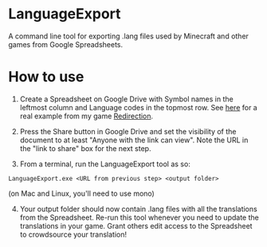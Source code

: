 LanguageExport
==============

A command line tool for exporting .lang files used by Minecraft and other games from Google Spreadsheets.

How to use
==========

1. Create a Spreadsheet on Google Drive with Symbol names in the leftmost column and Language codes in the topmost row. See [here](https://docs.google.com/spreadsheets/d/1OHQlhPMk8SwRikQUOI_-TC1NjnfuMb5Y4YTLnId5u98/edit) for a real example from my game [Redirection](http://www.redirectiongame.com).

2. Press the Share button in Google Drive and set the visibility of the document to at least "Anyone with the link can view". Note the URL in the "link to share" box for the next step.

3. From a terminal, run the LanguageExport tool as so:
```
LanguageExport.exe <URL from previous step> <output folder>
```
(on Mac and Linux, you'll need to use mono)

4. Your output folder should now contain .lang files with all the translations from the Spreadsheet. Re-run this tool whenever you need to update the translations in your game. Grant others edit access to the Spreadsheet to crowdsource your translation!
